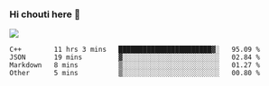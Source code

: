 ### Hi chouti here 👋

![](https://github-readme-stats.vercel.app/api?username=l0nl1f3)

<!--START_SECTION:waka-->
```text
C++        11 hrs 3 mins   ███████████████████████▓░   95.09 % 
JSON       19 mins         ▓░░░░░░░░░░░░░░░░░░░░░░░░   02.84 % 
Markdown   8 mins          ▒░░░░░░░░░░░░░░░░░░░░░░░░   01.27 % 
Other      5 mins          ▒░░░░░░░░░░░░░░░░░░░░░░░░   00.80 % 
```
<!--END_SECTION:waka-->

<!--
**l0nl1f3/l0nl1f3** is a ✨ _special_ ✨ repository because its `README.md` (this file) appears on your GitHub profile.

Here are some ideas to get you started:

- 🔭 I’m currently working on ...
- 🌱 I’m currently learning ...
- 👯 I’m looking to collaborate on ...
- 🤔 I’m looking for help with ...
- 💬 Ask me about ...
- 📫 How to reach me: ...
- 😄 Pronouns: ...
- ⚡ Fun fact: ...
-->
